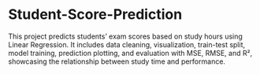 # Student-Score-Prediction
This project predicts students’ exam scores based on study hours using Linear Regression. It includes data cleaning, visualization, train-test split, model training, prediction plotting, and evaluation with MSE, RMSE, and R², showcasing the relationship between study time and performance.
